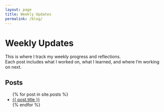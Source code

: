 ```yaml
---
layout: page
title: Weekly Updates
permalink: /blog/
---
```


# Weekly Updates

This is where I track my weekly progress and reflections.  
Each post includes what I worked on, what I learned, and where I’m working on next.

## Posts

<ul>
  {% for post in site.posts %}
    <li>
      <a href="{{ post.url | relative_url }}">{{ post.title }}</a>
    </li>
  {% endfor %}
</ul>

